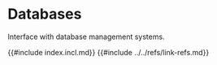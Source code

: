 # Databases

Interface with database management systems.

{{#include index.incl.md}}
{{#include ../../refs/link-refs.md}}
